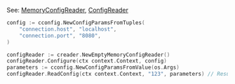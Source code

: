 
See: [MemoryConfigReader](../../../toolkit_api/golang/components/config/memory_config_reader/), [ConfigReader](../../../toolkit_api/golang/components/config/config_reader/)

```go
config := cconfig.NewConfigParamsFromTuples(
	"connection.host", "localhost",
	"connection.port", "8080",
)

configReader := creader.NewEmptyMemoryConfigReader()
configReader.Configure(ctx context.Context, config)
parameters := cconfig.NewConfigParamsFromValue(os.Args)
configReader.ReadConfig(ctx context.Context, "123", parameters) // Result: connection.host=localhost;connection.port=8080

```
